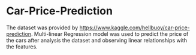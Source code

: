 # Car-Price-Prediction


The dataset was provided by https://www.kaggle.com/hellbuoy/car-price-prediction. Multi-linear Regression model was used to predict the price of the cars after analysis the dataset and observing linear relationships with the features.
